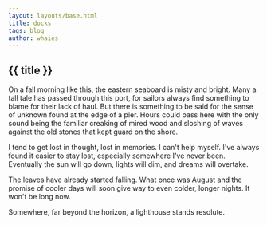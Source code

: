 ```yaml
---
layout: layouts/base.html
title: docks
tags: blog
author: whaies
---
```


## {{ title }}

On a fall morning like this, the eastern seaboard is misty and bright. Many a tall tale has passed through this port, for sailors always find something to blame for their lack of haul. But there is something to be said for the sense of unknown found at the edge of a pier. Hours could pass here with the only sound being the familiar creaking of mired wood and sloshing of waves against the old stones that kept guard on the shore.

I tend to get lost in thought, lost in memories. I can't help myself. I've always found it easier to stay lost, especially somewhere I've never been. Eventually the sun will go down, lights will dim, and dreams will overtake.

The leaves have already started falling. What once was August and the promise of cooler days will soon give way to even colder, longer nights. It won't be long now.

Somewhere, far beyond the horizon, a lighthouse stands resolute.
